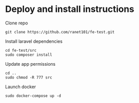 #   Deploy and install instructions
Clone repo
```
git clone https://github.com/ranet101/fe-test.git
```
Install laravel dependencies
```
cd fe-test/src
sudo composer install
```
Update app permissions
```
cd ..
sudo chmod -R 777 src
```
Launch docker
```
sudo docker-compose up -d
```